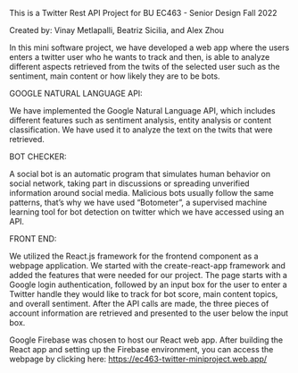 This is a Twitter Rest API Project for BU EC463 - Senior Design Fall 2022

Created by: Vinay Metlapalli, Beatriz Sicilia, and Alex Zhou

In this mini software project, we have developed a web app where the users enters a twitter user who he wants to track and then, is able to analyze different aspects retrieved from the twits of the selected user such as the sentiment, main content or how likely they are to be bots. 

GOOGLE NATURAL LANGUAGE API:

We have implemented the Google Natural Language API, which includes different features such as sentiment analysis, entity analysis or content classification. We have used it to analyze the text on the twits that were retrieved. 

BOT CHECKER:

A social bot is an automatic program that simulates human behavior on social network, taking part in discussions or spreading unverified information around social media. Malicious bots usually follow the same patterns, that’s why we have used “Botometer”, a supervised machine learning tool for bot detection on twitter which we have accessed using an API. 

FRONT END:

We utilized the React.js framework for the frontend component as a webpage application. We started with the create-react-app framework and added the features that were needed for our project. The page starts with a Google login authentication, followed by an input box for the user to enter a Twitter handle they would like to track for bot score, main content topics, and overall sentiment. After the API calls are made, the three pieces of account information are retrieved and presented to the user below the input box. 

Google Firebase was chosen to host our React web app. After building the React app and setting up the Firebase environment, you can access the webpage by clicking here: https://ec463-twitter-miniproject.web.app/
